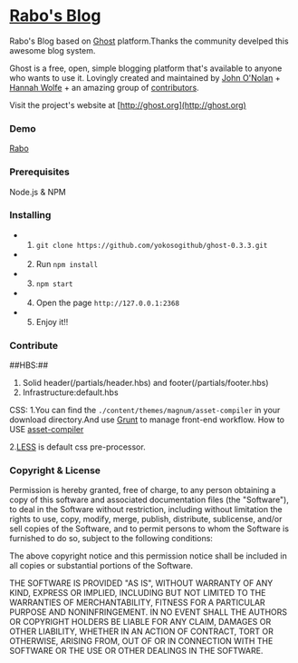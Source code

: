 # [Rabo's Blog](http://rabo.nichijou.im/)
Rabo's Blog based on [Ghost](https://ghost.org/) platform.Thanks the community develped this awesome blog system.

Ghost is a free, open, simple blogging platform that's available to anyone who wants to use it. Lovingly created and maintained by [John O'Nolan](http://twitter.com/JohnONolan) + [Hannah Wolfe](http://twitter.com/ErisDS) + an amazing group of [contributors](https://github.com/TryGhost/Ghost/contributors).

Visit the project's website at [http://ghost.org](http://ghost.org)

### Demo
[Rabo](http://rabo.nichijou.im/)

### Prerequisites

Node.js & NPM

### Installing

* 1. `git clone https://github.com/yokosogithub/ghost-0.3.3.git`
* 2. Run `npm install`
* 3. `npm start`
* 4. Open the page `http://127.0.0.1:2368`
* 5. Enjoy it!!

### Contribute
##HBS:##
1. Solid header(/partials/header.hbs) and footer(/partials/footer.hbs)
2. Infrastructure:default.hbs


CSS:
1.You can find the `./content/themes/magnum/asset-compiler` in your download directory.And use [Grunt](http://gruntjs.com/) to manage front-end workflow.
How to USE [asset-compiler](https://github.com/durgesh-priyaranjan/magnum/tree/master/asset-compiler) 

2.[LESS](http://lesscss.org/) is default css pre-processor.


### Copyright & License

Permission is hereby granted, free of charge, to any person obtaining a copy of this software and associated documentation files (the "Software"), to deal in the Software without restriction, including without limitation the rights to use, copy, modify, merge, publish, distribute, sublicense, and/or sell copies of the Software, and to permit persons to whom the Software is furnished to do so, subject to the following conditions:

The above copyright notice and this permission notice shall be included in all copies or substantial portions of the Software.

THE SOFTWARE IS PROVIDED "AS IS", WITHOUT WARRANTY OF ANY KIND, EXPRESS OR IMPLIED, INCLUDING BUT NOT LIMITED TO THE WARRANTIES OF MERCHANTABILITY, FITNESS FOR A PARTICULAR PURPOSE AND
NONINFRINGEMENT. IN NO EVENT SHALL THE AUTHORS OR COPYRIGHT HOLDERS BE LIABLE FOR ANY CLAIM, DAMAGES OR OTHER LIABILITY, WHETHER IN AN ACTION OF CONTRACT, TORT OR OTHERWISE, ARISING FROM, OUT OF OR IN CONNECTION WITH THE SOFTWARE OR THE USE OR OTHER DEALINGS IN THE SOFTWARE.
